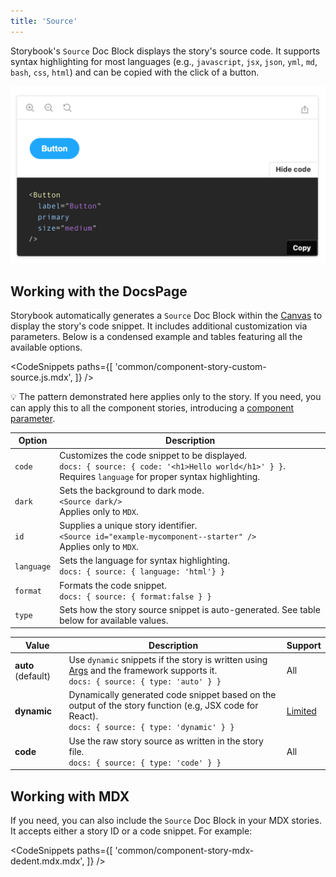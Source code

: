```yaml
---
title: 'Source'
---
```


Storybook's `Source` Doc Block displays the story's source code. It supports syntax highlighting for most languages (e.g., `javascript`, `jsx`, `json`, `yml`, `md`, `bash`, `css`, `html`) and can be copied with the click of a button.

![Docs blocks with source](./docblock-source.png)

## Working with the DocsPage

Storybook automatically generates a `Source` Doc Block within the [Canvas](./doc-block-canvas.md) to display the story's code snippet.
It includes additional customization via parameters. Below is a condensed example and tables featuring all the available options.

<!-- prettier-ignore-start -->

<CodeSnippets
  paths={[
    'common/component-story-custom-source.js.mdx',
  ]}
/>

<!-- prettier-ignore-end -->

<div class="aside">

💡 The pattern demonstrated here applies only to the story. If you need, you can apply this to all the component stories, introducing a [component parameter](../writing-stories/parameters.md#component-parameters).

</div>

| Option     | Description                                                                                                                                                        |
| ---------- | ------------------------------------------------------------------------------------------------------------------------------------------------------------------ |
| `code`     | Customizes the code snippet to be displayed. <br/> `docs: { source: { code: '<h1>Hello world</h1>' } }`. <br/> Requires `language` for proper syntax highlighting. |
| `dark`     | Sets the background to dark mode. <br/> `<Source dark/>` <br/> Applies only to `MDX`.                                                                              |
| `id`       | Supplies a unique story identifier. <br/> `<Source id="example-mycomponent--starter" />` <br/> Applies only to `MDX`.                                              |
| `language` | Sets the language for syntax highlighting. <br/> `docs: { source: { language: 'html'} }`                                                                           |
| `format`   | Formats the code snippet. <br/> `docs: { source: { format:false } }`                                                                                               |
| `type`     | Sets how the story source snippet is auto-generated. See table below for available values.                                                                         |

| Value              | Description                                                                                                                                                   | Support                                      |
| ------------------ | ------------------------------------------------------------------------------------------------------------------------------------------------------------- | -------------------------------------------- |
| **auto** (default) | Use `dynamic` snippets if the story is written using [Args](../writing-stories/args.md) and the framework supports it.<br/> `docs: { source: { type: 'auto' } }` | All                                          |
| **dynamic**        | Dynamically generated code snippet based on the output of the story function (e.g, JSX code for React). <br/> `docs: { source: { type: 'dynamic' } }`         | [Limited](../api/frameworks-feature-support.md) |
| **code**           | Use the raw story source as written in the story file. <br/> `docs: { source: { type: 'code' } }`                                                             | All                                          |

## Working with MDX

If you need, you can also include the `Source` Doc Block in your MDX stories. It accepts either a story ID or a code snippet. For example:

<!-- prettier-ignore-start -->

<CodeSnippets
  paths={[
    'common/component-story-mdx-dedent.mdx.mdx',
  ]}
/>

<!-- prettier-ignore-end -->
